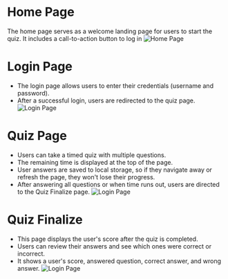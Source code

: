 # Home Page
The home page serves as a welcome landing page for users to start the quiz. It includes a call-to-action button to log in
![Home Page](https://raw.githubusercontent.com/chrisprojs/Dot-Internship-Test/blob/main/examples/Home.png)

# Login Page
- The login page allows users to enter their credentials (username and password).
- After a successful login, users are redirected to the quiz page.
![Login Page](https://raw.githubusercontent.com/chrisprojs/Dot-Internship-Test/blob/main/examples/Login.png)

# Quiz Page
- Users can take a timed quiz with multiple questions.
- The remaining time is displayed at the top of the page.
- User answers are saved to local storage, so if they navigate away or refresh the page, they won't lose their progress.
- After answering all questions or when time runs out, users are directed to the Quiz Finalize page.
![Login Page](https://raw.githubusercontent.com/chrisprojs/Dot-Internship-Test/blob/main/examples/Quiz.png)

# Quiz Finalize
- This page displays the user's score after the quiz is completed.
- Users can review their answers and see which ones were correct or incorrect.
- It shows a user's score, answered question, correct answer, and wrong answer.
![Login Page](https://raw.githubusercontent.com/chrisprojs/Dot-Internship-Test/blob/main/examples/QuizFinalize.png)
